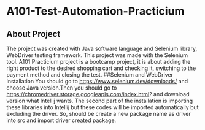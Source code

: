 # A101-Test-Automation-Practicium
## About Project
The project was created with Java software language and Selenium library, WebDriver testing framework.
This project was made with the Selenium tool. A101 Practicium project is a bootcamp project, it is about adding the right product to the desired shopping cart and checking it, switching to the payment method and closing the test.
##Selenium and WebDriver Installation
You should go to https://www.selenium.dev/downloads/ and choose Java version.Then you should go to https://chromedriver.storage.googleapis.com/index.html? and download version what Intellıj wants.
The second part of the installation is importing these libraries into Intellij but these codes will be imported automatically but excluding the driver. So, should be create a new package name as driver into src and import driver created package.
